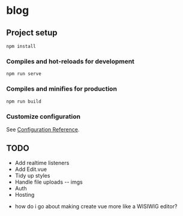 # blog

## Project setup
```
npm install
```

### Compiles and hot-reloads for development
```
npm run serve
```

### Compiles and minifies for production
```
npm run build
```

### Customize configuration
See [Configuration Reference](https://cli.vuejs.org/config/).

## TODO

* Add realtime listeners
* Add Edit.vue
* Tidy up styles
* Handle file uploads -- imgs
* Auth
* Hosting

- how do i go about making create vue more like a WISIWIG editor?

